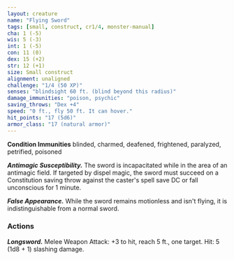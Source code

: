 ```yaml
---
layout: creature
name: "Flying Sword"
tags: [small, construct, cr1/4, monster-manual]
cha: 1 (-5)
wis: 5 (-3)
int: 1 (-5)
con: 11 (0)
dex: 15 (+2)
str: 12 (+1)
size: Small construct
alignment: unaligned
challenge: "1/4 (50 XP)"
senses: "blindsight 60 ft. (blind beyond this radius)"
damage_immunities: "poison, psychic"
saving_throws: "Dex +4"
speed: "0 ft., fly 50 ft. It can hover."
hit_points: "17 (5d6)"
armor_class: "17 (natural armor)"
---
```


**Condition Immunities** blinded, charmed, deafened, frightened, paralyzed, petrified, poisoned

***Antimagic Susceptibility.*** The sword is incapacitated while in the area of an antimagic field. If targeted by dispel magic, the sword must succeed on a Constitution saving throw against the caster's spell save DC or fall unconscious for 1 minute.

***False Appearance.*** While the sword remains motionless and isn't flying, it is indistinguishable from a normal sword.

### Actions

***Longsword.*** Melee Weapon Attack: +3 to hit, reach 5 ft., one target. Hit: 5 (1d8 + 1) slashing damage.
